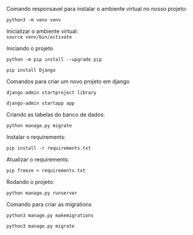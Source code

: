 Comando responsavel para instalar o ambiente virtual no nosso projeto:  

```python3 -m venv venv```

Inicializar o ambiente virtual:  
```source venv/bin/activate```

Iniciando o projeto

```python -m pip install --upgrade pip```

```pip install Django```

Comandos para criar um novo projeto em django

```django-admin startproject library```

```django-admin startapp app```

Criando as tabelas do banco de dados:

```python manage.py migrate```

Instalar o requirements:

```pip install -r requirements.txt```

Atualizar o requirements: 

```pip freeze > requirements.txt```

Rodando o projeto: 

```python manage.py runserver```

Comando para criar as migrations

```python3 manage.py makemigrations```

```python3 manage.py migrate```

